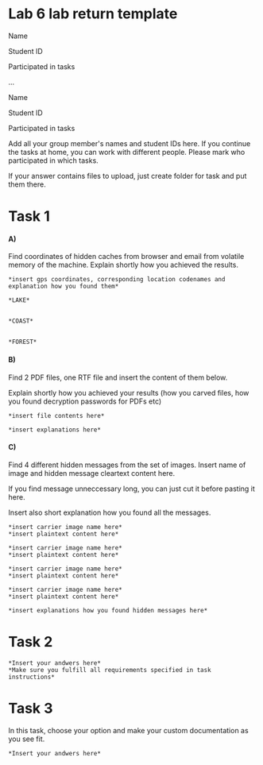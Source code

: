 # Lab 6 lab return template 

Name ``` ```

Student ID ``` ```

Participated in tasks ``` ```

...

Name ``` ```

Student ID ``` ```

Participated in tasks ``` ```

Add all your group member's names and student IDs here. If you continue the tasks at home, you can work with different people. Please mark who participated in which tasks.

If your answer contains files to upload, just create folder for task and put them there.

# Task 1

#### A)

Find coordinates of hidden caches from browser and email from volatile memory of the machine. Explain shortly how you achieved the results.

```
*insert gps coordinates, corresponding location codenames and explanation how you found them*

*LAKE*


*COAST*


*FOREST*

```

#### B)

Find 2 PDF files, one RTF file and insert the content of them below.

Explain shortly how you achieved your results (how you carved files, how you found decryption passwords for PDFs etc)

```
*insert file contents here*
```

```
*insert explanations here*
```

#### C)

Find 4 different hidden messages from the set of images. Insert name of image and hidden message cleartext content here.

If you find message unneccessary long, you can just cut it before pasting it here.

Insert also short explanation how you found all the messages.

```
*insert carrier image name here*
*insert plaintext content here*
```

```
*insert carrier image name here*
*insert plaintext content here*
```

```
*insert carrier image name here*
*insert plaintext content here*
```

```
*insert carrier image name here*
*insert plaintext content here*
```

```
*insert explanations how you found hidden messages here*
```


# Task 2

```
*Insert your andwers here*
*Make sure you fulfill all requirements specified in task instructions*
```

# Task 3

In this task, choose your option and make your custom documentation as you see fit.

```
*Insert your andwers here*
```